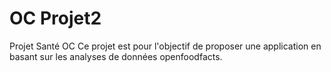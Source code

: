# OC Projet2
 Projet Santé OC 
 Ce projet est pour l'objectif de proposer une application en basant sur les analyses de données openfoodfacts.
